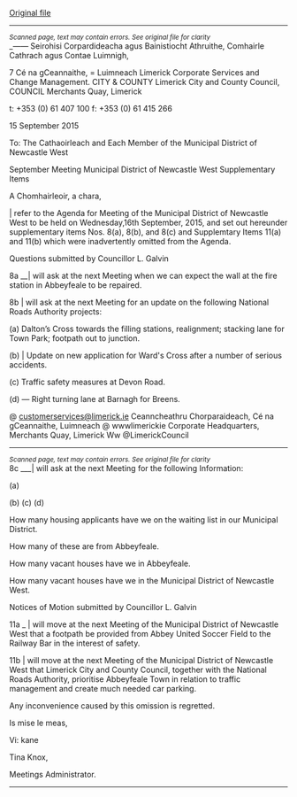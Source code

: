 [Original file](https://www.limerick.ie/sites/default/files/media/documents/2017-06/Supplementary%20Items%20for%20Agenda%20-%20Municipal%20District%20of%20Newcastle%20West%20-%2016th%20September%202015.pdf)

---
*<small>Scanned page, text may contain errors. See original file for clarity</small>*  
__——_ Seirohisi Corpardideacha agus Bainistiocht Athruithe,
Comhairle Cathrach agus Contae Luimnigh,

7 Cé na gCeannaithe,
= Luimneach
Limerick Corporate Services and Change Management.
CITY & COUNTY Limerick City and County Council,
COUNCIL Merchants Quay,
Limerick

t: +353 (0) 61 407 100
f: +353 (0) 61 415 266

15 September 2015

To: The Cathaoirleach and Each Member of the Municipal District of
Newcastle West

September Meeting Municipal District of Newcastle West
Supplementary Items

A Chomhairleoir, a chara,

| refer to the Agenda for Meeting of the Municipal District of Newcastle West to be
held on Wednesday,16th September, 2015, and set out hereunder supplementary
items Nos. 8(a), 8(b), and 8(c) and Supplemtary Items 11(a) and 11(b) which were
inadvertently omitted from the Agenda.

Questions submitted by Councillor L. Galvin

8a __| will ask at the next Meeting when we can expect the wall at the fire station in
Abbeyfeale to be repaired.

8b | will ask at the next Meeting for an update on the following National Roads
Authority projects:

(a) Dalton’s Cross towards the filling stations, realignment; stacking lane
for Town Park; footpath out to junction.

(b) | Update on new application for Ward's Cross after a number of serious
accidents.

(c) Traffic safety measures at Devon Road.

(d) — Right turning lane at Barnagh for Breens.

@ customerservices@limerick.ie
Ceanncheathru Chorparaideach, Cé na gCeannaithe, Luimneach @ wwwlimerickie
Corporate Headquarters, Merchants Quay, Limerick Ww @LimerickCouncil


---
*<small>Scanned page, text may contain errors. See original file for clarity</small>*  
8c ___| will ask at the next Meeting for the following Information:

(a)

(b)
(c)
(d)

How many housing applicants have we on the waiting list in our
Municipal District.

How many of these are from Abbeyfeale.

How many vacant houses have we in Abbeyfeale.

How many vacant houses have we in the Municipal District of Newcastle
West.

Notices of Motion submitted by Councillor L. Galvin

11a _ | will move at the next Meeting of the Municipal District of Newcastle West that
a footpath be provided from Abbey United Soccer Field to the Railway Bar in
the interest of safety.

11b | will move at the next Meeting of the Municipal District of Newcastle West that
Limerick City and County Council, together with the National Roads Authority,
prioritise Abbeyfeale Town in relation to traffic management and create much
needed car parking.

Any inconvenience caused by this omission is regretted.

Is mise le meas,

Vi: kane

Tina Knox,

Meetings Administrator.


---
